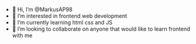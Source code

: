- 👋 Hi, I’m @MarkusAP98
- 👀 I’m interested in frontend web development
- 🌱 I’m currently learning html css and JS
- 💞️ I’m looking to collaborate on anyone that would like to learn frontend with me

<!---
MarkusAP98/MarkusAP98 is a ✨ special ✨ repository because its `README.md` (this file) appears on your GitHub profile.
You can click the Preview link to take a look at your changes.
--->
